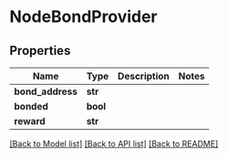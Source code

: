 # NodeBondProvider

## Properties
Name | Type | Description | Notes
------------ | ------------- | ------------- | -------------
**bond_address** | **str** |  | 
**bonded** | **bool** |  | 
**reward** | **str** |  | 

[[Back to Model list]](../README.md#documentation-for-models) [[Back to API list]](../README.md#documentation-for-api-endpoints) [[Back to README]](../README.md)

